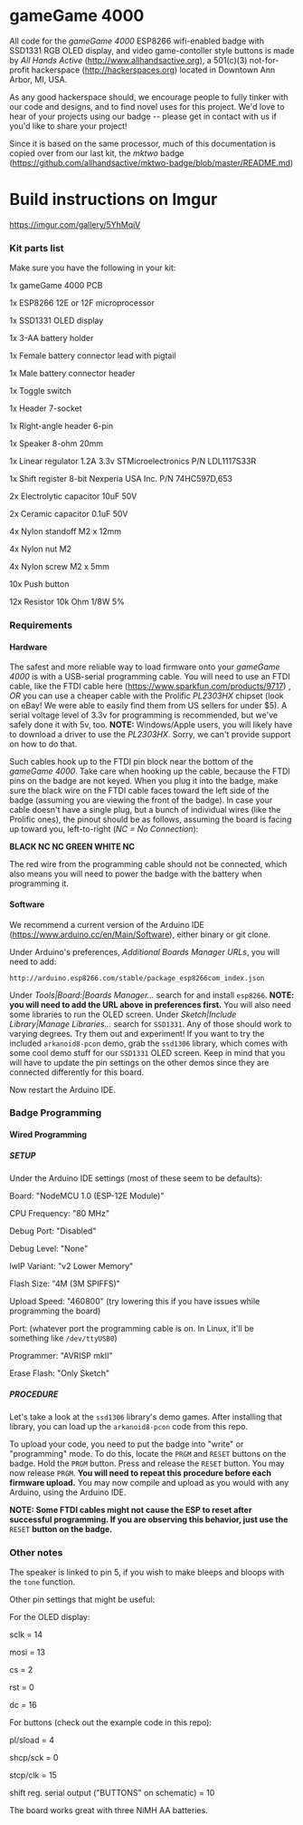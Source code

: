 # gameGame 4000
All code for the *gameGame 4000* ESP8266 wifi-enabled badge with SSD1331 RGB OLED display, and video game-contoller style buttons is made by *All Hands Active* (http://www.allhandsactive.org), a 501(c)(3) not-for-profit hackerspace (http://hackerspaces.org) located in Downtown Ann Arbor, MI, USA.

As any good hackerspace should, we encourage people to fully tinker with our code and designs, and to find novel uses for this project.  We'd love to hear of your projects using our badge -- please get in contact with us if you'd like to share your project!

Since it is based on the same processor, much of this documentation is copied over from our last kit, the *mktwo* badge (https://github.com/allhandsactive/mktwo-badge/blob/master/README.md)

# Build instructions on Imgur
https://imgur.com/gallery/5YhMqiV

### **Kit parts list**

Make sure you have the following in your kit:

1x gameGame 4000 PCB

1x ESP8266 12E or 12F microprocessor

1x SSD1331 OLED display

1x 3-AA battery holder

1x Female battery connector lead with pigtail

1x Male battery connector header

1x Toggle switch

1x Header 7-socket

1x Right-angle header 6-pin

1x Speaker 8-ohm 20mm

1x Linear regulator 1.2A 3.3v STMicroelectronics P/N LDL1117S33R

1x Shift register 8-bit Nexperia USA Inc. P/N 74HC597D,653

2x Electrolytic capacitor 10uF 50V

2x Ceramic capacitor 0.1uF 50V

4x Nylon standoff M2 x 12mm

4x Nylon nut M2

4x Nylon screw M2 x 5mm

10x Push button

12x Resistor 10k Ohm 1/8W 5%

### **Requirements**
#### **Hardware**
The safest and more reliable way to load firmware onto your *gameGame 4000* is with a USB-serial programming cable.  You will need to use an FTDI cable, like the FTDI cable here (https://www.sparkfun.com/products/9717) , *OR* you can use a cheaper cable with the Prolific *PL2303HX* chipset (look on eBay! We were able to easily find them from US sellers for under $5).  A serial voltage level of 3.3v for programming is recommended, but we've safely done it with 5v, too.  **NOTE:** Windows/Apple users, you will likely have to download a driver to use the *PL2303HX*.  Sorry, we can't provide support on how to do that.

Such cables hook up to the FTDI pin block near the bottom of the *gameGame 4000*.  Take care when hooking up the cable, because the FTDI pins on the badge are not keyed.  When you plug it into the badge, make sure the black wire on the FTDI cable faces toward the left side of the badge (assuming you are viewing the front of the badge).  In case your cable doesn't have a single plug, but a bunch of individual wires (like the Prolific ones), the pinout should be as follows, assuming the board is facing up toward you, left-to-right (*NC = No Connection*):

**BLACK NC NC GREEN WHITE NC**

The red wire from the programming cable should not be connected, which also means you will need to power the badge with the battery when programming it.

#### **Software**
We recommend a current version of the Arduino IDE (https://www.arduino.cc/en/Main/Software), either binary or git clone.

Under Arduino's preferences, *Additional Boards Manager URLs*, you will need to add:

`http://arduino.esp8266.com/stable/package_esp8266com_index.json`

Under *Tools|Board:|Boards Manager...* search for and install `esp8266`.
**NOTE: you will need to add the URL above in preferences first.**
You will also need some libraries to run the OLED screen.  Under *Sketch|Include Library|Manage Libraries...* search for `SSD1331`.  Any of those should work to varying degrees.  Try them out and experiment! If you want to try the included `arkanoid8-pcon` demo, grab the `ssd1306` library, which comes with some cool demo stuff for our `SSD1331` OLED screen.  Keep in mind that you will have to update the pin settings on the other demos since they are connected differently for this board.

Now restart the Arduino IDE.

### **Badge Programming**
#### **Wired Programming**
##### **SETUP**

Under the Arduino IDE settings (most of these seem to be defaults):

Board: "NodeMCU 1.0 (ESP-12E Module)"

CPU Frequency: "80 MHz"

Debug Port: "Disabled"

Debug Level: "None"

lwIP Variant: "v2 Lower Memory"

Flash Size: "4M (3M SPIFFS)"

Upload Speed: "460800" (try lowering this if you have issues while programming the board)

Port: (whatever port the programming cable is on.  In Linux, it'll be something like `/dev/ttyUSB0`)

Programmer: "AVRISP mkII"

Erase Flash: "Only Sketch"

##### **PROCEDURE**

Let's take a look at the `ssd1306` library's demo games.  After installing that library, you can load up the `arkanoid8-pcon` code from this repo.

To upload your code, you need to put the badge into "write" or "programming" mode.  To do this, locate the `PRGM` and `RESET` buttons on the badge.  Hold the `PRGM` button. Press and release the `RESET` button. You may now release `PRGM`. **You will need to repeat this procedure before each firmware upload.**
You may now compile and upload as you would with any Arduino, using the Arduino IDE.

**NOTE: Some FTDI cables might not cause the ESP to reset after successful programming.  If you are observing this behavior, just use the** `RESET` **button on the badge.**

### Other notes
The speaker is linked to pin 5, if you wish to make bleeps and bloops with the `tone` function.

Other pin settings that might be useful:

For the OLED display:

sclk = 14

mosi = 13

cs = 2

rst = 0

dc = 16

For buttons (check out the example code in this repo):

pl/sload = 4

shcp/sck = 0

stcp/clk = 15

shift reg. serial output ("BUTTONS" on schematic) = 10

The board works great with three NiMH AA batteries.
